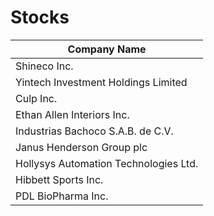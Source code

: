 # Stocks
| Company Name |
| ------------ |
|Shineco Inc.|
|Yintech Investment Holdings Limited|
|Culp Inc.|
|Ethan Allen Interiors Inc.|
|Industrias Bachoco S.A.B. de C.V.|
|Janus Henderson Group plc|
|Hollysys Automation Technologies Ltd.|
|Hibbett Sports Inc.|
|PDL BioPharma Inc.|
